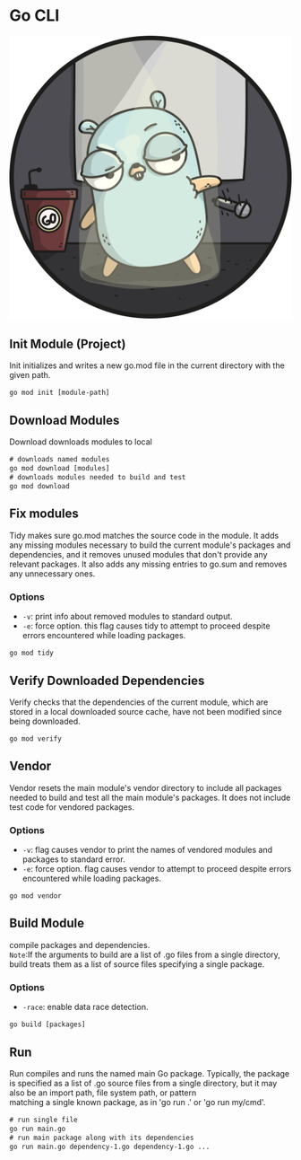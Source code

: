 # Go CLI
<p align="center">
    <img src="../assets/go-logo.png" width="512" />
</p>

## Init Module (Project)
Init initializes and writes a new go.mod file in the current directory with the given path.
```shell
go mod init [module-path]
```

## Download Modules
Download downloads modules to local
```shell
# downloads named modules
go mod download [modules]
# downloads modules needed to build and test
go mod download
```

## Fix modules
Tidy makes sure go.mod matches the source code in the module.
It adds any missing modules necessary to build the current module's
packages and dependencies, and it removes unused modules that
don't provide any relevant packages. It also adds any missing entries
to go.sum and removes any unnecessary ones.
### Options
- `-v`: print info about removed modules to standard output.
- `-e`: force option. this flag causes tidy to attempt to proceed despite errors encountered while loading packages.
```shell
go mod tidy
```

## Verify Downloaded Dependencies
Verify checks that the dependencies of the current module,
which are stored in a local downloaded source cache, have not been
modified since being downloaded.
```shell
go mod verify
```

## Vendor
Vendor resets the main module's vendor directory to include all packages
needed to build and test all the main module's packages.
It does not include test code for vendored packages.
### Options
- `-v`: flag causes vendor to print the names of vendored modules and packages to standard error.
- `-e`: force option. flag causes vendor to attempt to proceed despite errors encountered while loading packages.
```shell
go mod vendor
```

## Build Module
compile packages and dependencies.  
`Note`:If the arguments to build are a list of .go files from a single directory,
build treats them as a list of source files specifying a single package.
### Options
- `-race`: enable data race detection.
```shell
go build [packages]
```

## Run
Run compiles and runs the named main Go package.
Typically, the package is specified as a list of .go source files from a single
directory, but it may also be an import path, file system path, or pattern    
matching a single known package, as in 'go run .' or 'go run my/cmd'.
```shell
# run single file
go run main.go
# run main package along with its dependencies
go run main.go dependency-1.go dependency-1.go ...
```